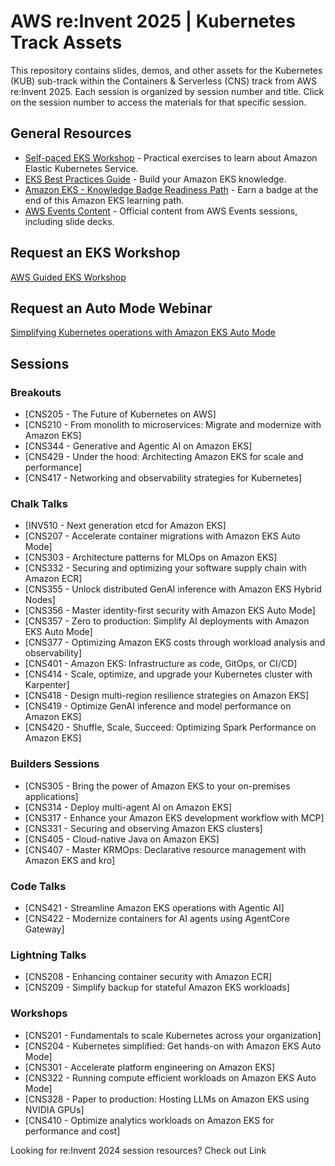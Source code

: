 # AWS re:Invent 2025 | Kubernetes Track Assets

This repository contains slides, demos, and other assets for the Kubernetes (KUB) sub-track within the Containers & Serverless (CNS) track from AWS re:Invent 2025. Each session is organized by session number and title. Click on the session number to access the materials for that specific session.

## General Resources

- [Self-paced EKS Workshop](https://www.eksworkshop.com/) - Practical exercises to learn about Amazon Elastic Kubernetes Service.
- [EKS Best Practices Guide](https://docs.aws.amazon.com/eks/latest/best-practices/introduction.html) - Build your Amazon EKS knowledge.
- [Amazon EKS - Knowledge Badge Readiness Path](https://explore.skillbuilder.aws/learn/public/learning_plan/view/1931/amazon-eks-knowledge-badge-readiness-path) - Earn a badge at the end of this Amazon EKS learning path.
- [AWS Events Content](https://aws.amazon.com/events/events-content/) - Official content from AWS Events sessions, including slide decks.

## Request an EKS Workshop
[AWS Guided EKS Workshop](https://pages.awscloud.com/NAMER-other-PT-eks-workshop-2024-reg.html?trk=93273282-cba3-45ac-932f-841b45264eee&sc_channel=el)

## Request an Auto Mode Webinar

[Simplifying Kubernetes operations with Amazon EKS Auto Mode](https://aws-experience.com/emea/smb/events/series/simplifying-kubernetes-operations-with-amazon-eks-auto-mode?trk=07417844-f2c9-4eec-b98b-2441eb24d20f&sc_channel=el)

## Sessions

### Breakouts
- [CNS205 - The Future of Kubernetes on AWS]
- [CNS210 - From monolith to microservices: Migrate and modernize with Amazon EKS]
- [CNS344 - Generative and Agentic AI on Amazon EKS]
- [CNS429 - Under the hood: Architecting Amazon EKS for scale and performance]
- [CNS417 - Networking and observability strategies for Kubernetes]

### Chalk Talks
- [INV510 - Next generation etcd for Amazon EKS]
- [CNS207 - Accelerate container migrations with Amazon EKS Auto Mode]
- [CNS303 - Architecture patterns for MLOps on Amazon EKS]
- [CNS332 - Securing and optimizing your software supply chain with Amazon ECR]
- [CNS355 - Unlock distributed GenAI inference with Amazon EKS Hybrid Nodes]
- [CNS356 - Master identity-first security with Amazon EKS Auto Mode]
- [CNS357 - Zero to production: Simplify AI deployments with Amazon EKS Auto Mode]
- [CNS377 - Optimizing Amazon EKS costs through workload analysis and observability] 
- [CNS401 - Amazon EKS: Infrastructure as code, GitOps, or CI/CD] 
- [CNS414 - Scale, optimize, and upgrade your Kubernetes cluster with Karpenter] 
- [CNS418 - Design multi-region resilience strategies on Amazon EKS] 
- [CNS419 - Optimize GenAI inference and model performance on Amazon EKS] 
- [CNS420 - Shuffle, Scale, Succeed: Optimizing Spark Performance on Amazon EKS]

### Builders Sessions  
- [CNS305 - Bring the power of Amazon EKS to your on-premises applications]
- [CNS314 - Deploy multi-agent AI on Amazon EKS] 
- [CNS317 - Enhance your Amazon EKS development workflow with MCP] 
- [CNS331 - Securing and observing Amazon EKS clusters] 
- [CNS405 - Cloud-native Java on Amazon EKS]
- [CNS407 - Master KRMOps: Declarative resource management with Amazon EKS and kro]

### Code Talks
- [CNS421 - Streamline Amazon EKS operations with Agentic AI]
- [CNS422 - Modernize containers for AI agents using AgentCore Gateway] 

### Lightning Talks
- [CNS208 - Enhancing container security with Amazon ECR]
- [CNS209 - Simplify backup for stateful Amazon EKS workloads]

### Workshops 
- [CNS201 - Fundamentals to scale Kubernetes across your organization] 
- [CNS204 - Kubernetes simplified: Get hands-on with Amazon EKS Auto Mode] 
- [CNS301 - Accelerate platform engineering on Amazon EKS] 
- [CNS322 - Running compute efficient workloads on Amazon EKS Auto Mode] 
- [CNS328 - Paper to production: Hosting LLMs on Amazon EKS using NVIDIA GPUs]
- [CNS410 - Optimize analytics workloads on Amazon EKS for performance and cost] 

Looking for re:Invent 2024 session resources? Check out Link
